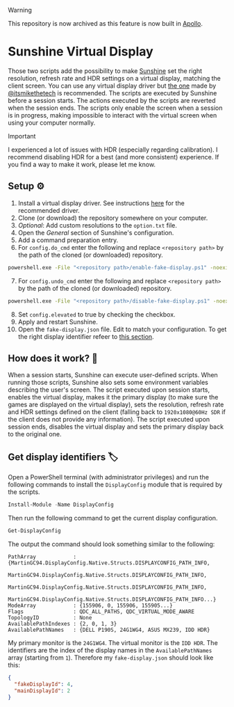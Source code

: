 > [!WARNING]  
> This repository is now archived as this feature is now built in [Apollo](https://github.com/ClassicOldSong/Apollo).

# Sunshine Virtual Display

Those two scripts add the possibility to make [Sunshine](https://github.com/LizardByte/Sunshine) set the right resolution, refresh rate and HDR settings on a virtual display, matching the client screen. You can use any virtual display driver but [the one](https://github.com/itsmikethetech/Virtual-Display-Driver) made by [@itsmikethetech](https://github.com/itsmikethetech) is recommended. The scripts are executed by Sunshine before a session starts. The actions executed by the scripts are reverted when the session ends. The scripts only enable the screen when a session is in progress, making impossible to interact with the virtual screen when using your computer normally.

> [!IMPORTANT]  
> I experienced a lot of issues with HDR (especially regarding calibration). I recommend disabling HDR for a best (and more consistent) experience. If you find a way to make it work, please let me know.

## Setup ⚙️

1. Install a virtual display driver. See instructions [here](https://github.com/itsmikethetech/Virtual-Display-Driver?tab=readme-ov-file#release-instructions) for the recommended driver.
2. Clone (or download) the repository somewhere on your computer.
3. _Optional_: Add custom resolutions to the `option.txt` file.
4. Open the _General_ section of Sunshine's configuration.
5. Add a command preparation entry.
6. For `config.do_cmd` enter the following and replace `<repository path>` by the path of the cloned (or downloaded) repository.

```bash
powershell.exe -File "<repository path>/enable-fake-display.ps1" -noexit
```

7. For `config.undo_cmd` enter the following and replace `<repository path>` by the path of the cloned (or downloaded) repository.

```bash
powershell.exe -File "<repository path>/disable-fake-display.ps1" -noexit
```

8. Set `config.elevated` to true by checking the checkbox.
9. Apply and restart Sunshine.
10. Open the `fake-display.json` file. Edit to match your configuration. To get the right display identifier refeer to [this section](#get-display-identifiers).

## How does it work? 🤔

When a session starts, Sunshine can execute user-defined scripts. When running those scripts, Sunshine also sets some environment variables describing the user's screen. The script executed upon session starts, enables the virtual display, makes it the primary display (to make sure the games are displayed on the virtual display), sets the resolution, refresh rate and HDR settings defined on the client (falling back to `1920x1080@60Hz SDR` if the client does not provide any information). The script executed upon session ends, disables the virtual display and sets the primary display back to the original one.

## Get display identifiers 🏷️

Open a PowerShell terminal (with administrator privileges) and run the following commands to install the `DisplayConfig` module that is required by the scripts.

```powershell
Install-Module -Name DisplayConfig
```

Then run the following command to get the current display configuration.

```powershell
Get-DisplayConfig
```

The output the command should look something similar to the following:

```
PathArray            : {MartinGC94.DisplayConfig.Native.Structs.DISPLAYCONFIG_PATH_INFO,
                       MartinGC94.DisplayConfig.Native.Structs.DISPLAYCONFIG_PATH_INFO,
                       MartinGC94.DisplayConfig.Native.Structs.DISPLAYCONFIG_PATH_INFO,
                       MartinGC94.DisplayConfig.Native.Structs.DISPLAYCONFIG_PATH_INFO...}
ModeArray            : {155906, 0, 155906, 155905...}
Flags                : QDC_ALL_PATHS, QDC_VIRTUAL_MODE_AWARE
TopologyID           : None
AvailablePathIndexes : {2, 0, 1, 3}
AvailablePathNames   : {DELL P190S, 24G1WG4, ASUS MX239, IDD HDR}
```

My primary monitor is the `24G1WG4`. The virtual monitor is the `IDD HDR`. The identifiers are the index of the display names in the `AvailablePathNames` array (starting from `1`). Therefore my `fake-display.json` should look like this:

```json
{
  "fakeDisplayId": 4,
  "mainDisplayId": 2
}
```
